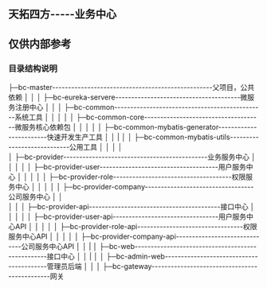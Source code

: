 ## 天拓四方-----业务中心

## 仅供内部参考

###  目录结构说明
├─bc-master--------------------------------------------------父项目，公共依赖
│  │
│  ├─bc-eureka-servere---------------------------------------微服务注册中心
│  │
│  ├─bc-common-----------------------------------------------系统工具
│  │  │
│  │  ├─bc-common-core-------------------------------------微服务核心依赖包
│  │  │
│  │  ├─bc-common-mybatis-generator------------------------快速开发生产工具
│  │  |
│  │  ├─bc-common-mybatis-utils----------------------------公用工具
│  │ 
│  │  
│  ├─bc-provider---------------------------------------------业务服务中心
│  │  │
│  │  ├─bc-provider-user-------------------------------------用户服务中心
│  │  │
│  │  ├─bc-provider-role-------------------------------------权限服务中心
│  │  │
│  │  ├─bc-provider-company----------------------------------公司服务中心
│  │  
│  │
│  ├─bc-provider-api-----------------------------------------接口中心
│  │  │
│  │  ├─bc-provider-user-api---------------------------------用户服务中心API
│  │  │
│  │  ├─bc-provider-role-api---------------------------------权限服务中心API
│  │  │
│  │  ├─bc-provider-company-api------------------------------公司服务中心API
│  │  |
│  ├─bc-web--------------------------------------------------接口中心
│  │  |
│  │  ├─bc-admin-web-----------------------------------------管理员后端
│  │ 
│  ├─bc-gateway----------------------------------------------网关
